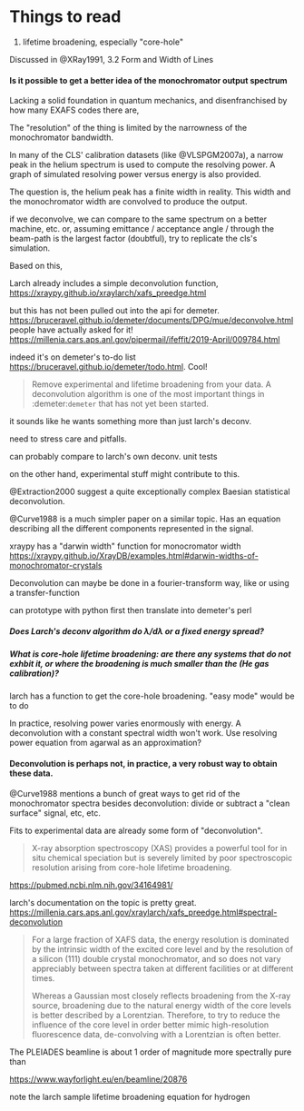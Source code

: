 

# Things to read

1. lifetime broadening, especially "core-hole"

Discussed in @XRay1991, 3.2 Form and Width of Lines





#### Is it possible to get a better idea of the monochromator output spectrum 

Lacking a solid foundation in quantum mechanics, and disenfranchised by how many EXAFS codes there are, 

The "resolution" of the thing is limited by the narrowness of the monochromator bandwidth.

In many of the CLS' calibration datasets (like @VLSPGM2007a), a narrow peak in the helium spectrum is used to compute the resolving power. 
A graph of simulated resolving power versus energy is also provided.

The question is, the helium peak has a finite width in reality. This width and the monochromator width are convolved to produce the output.

if we deconvolve, we can compare to the same spectrum on a better machine, etc.
or, assuming emittance / acceptance angle / through the beam-path is the largest factor (doubtful), try to replicate the cls's simulation.

Based on this, 

Larch already includes a simple deconvolution function, 
https://xraypy.github.io/xraylarch/xafs_preedge.html

but this has not been pulled out into the api for demeter.
https://bruceravel.github.io/demeter/documents/DPG/mue/deconvolve.html
people have actually asked for it!
https://millenia.cars.aps.anl.gov/pipermail/ifeffit/2019-April/009784.html

indeed it's on demeter's to-do list https://bruceravel.github.io/demeter/todo.html. Cool!

> Remove experimental and lifetime broadening from your data.
> A deconvolution algorithm is one of the most important things
>	   in :demeter:`demeter` that has not yet been started.

it sounds like he wants something more than just larch's deconv. 

need to stress care and pitfalls.

can probably compare to larch's own deconv. unit tests

on the other hand, experimental stuff might contribute to this.

@Extraction2000 suggest a quite exceptionally complex Baesian statistical deconvolution.

@Curve1988 is a much simpler paper on a similar topic. Has an equation describing all the different components represented in the signal.

xraypy has a "darwin width" function for monocromator width
https://xraypy.github.io/XrayDB/examples.html#darwin-widths-of-monochromator-crystals

Deconvolution can maybe be done in a fourier-transform way, like 
or using a transfer-function

can prototype with python first then translate into demeter's perl

##### Does Larch's deconv algorithm do $\lambda / \text{d}\lambda$ or a fixed energy spread?




##### What is core-hole lifetime broadening: are there any systems that do not exhbit it, or where the broadening is much smaller than the  (He gas calibration)?

larch has a function to get the core-hole broadening.
"easy mode" would be to do 




In practice, resolving power varies enormously with energy. A deconvolution with a constant spectral width won't work.
Use resolving power equation from agarwal as an approximation?





#### Deconvolution is perhaps not, in practice, a very robust way to obtain these data.

@Curve1988 mentions a bunch of great ways to get rid of the monochromator spectra besides deconvolution: divide or subtract a "clean surface" signal, etc, etc.

Fits to experimental data are already some form of "deconvolution".

> X-ray absorption spectroscopy (XAS) provides a powerful tool for in situ chemical speciation but is severely limited by poor spectroscopic resolution arising from core-hole lifetime broadening.

https://pubmed.ncbi.nlm.nih.gov/34164981/



larch's documentation on the topic is pretty great.
https://millenia.cars.aps.anl.gov/xraylarch/xafs_preedge.html#spectral-deconvolution

> For a large fraction of XAFS data, the energy resolution is dominated by the intrinsic width of the excited core level and by the resolution of a silicon (111) double crystal monochromator, and so does not vary appreciably between spectra taken at different facilities or at different times.
> 
> Whereas a Gaussian most closely reflects broadening from the X-ray source, broadening due to the natural energy width of the core levels is better described by a Lorentzian. Therefore, to try to reduce the influence of the core level in order better mimic high-resolution fluorescence data, de-convolving with a Lorentzian is often better.

The PLEIADES beamline is about 1 order of magnitude more spectrally pure than 

https://www.wayforlight.eu/en/beamline/20876

note the larch sample lifetime broadening equation for hydrogen